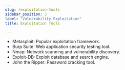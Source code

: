 ```yaml
---
slug: /exploitation-tools
sidebar_position: 3
label: "Vulnerability Exploitation"
title: Exploitation Tools

---
```



- Metasploit: Popular exploitation framework.
- Burp Suite: Web application security testing tool.
- Nmap: Network scanning and vulnerability discovery.
- Exploit-DB: Exploit database and search engine.
- John the Ripper: Password cracking tool.


